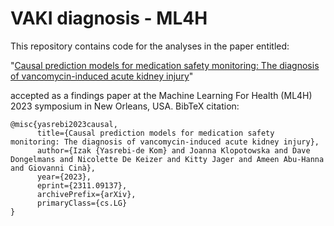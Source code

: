 # VAKI diagnosis - ML4H

This repository contains code for the analyses in the paper entitled:

"[Causal prediction models for medication safety monitoring: The diagnosis of vancomycin-induced acute kidney injury](https://doi.org/10.48550/arXiv.2311.09137)"

accepted as a findings paper at the Machine Learning For Health (ML4H) 2023 symposium in New Orleans, USA. BibTeX citation:

```
@misc{yasrebi2023causal,
      title={Causal prediction models for medication safety monitoring: The diagnosis of vancomycin-induced acute kidney injury}, 
      author={Izak {Yasrebi-de Kom} and Joanna Klopotowska and Dave Dongelmans and Nicolette De Keizer and Kitty Jager and Ameen Abu-Hanna and Giovanni Cinà},
      year={2023},
      eprint={2311.09137},
      archivePrefix={arXiv},
      primaryClass={cs.LG}
}
```
